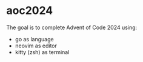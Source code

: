 # aoc2024

The goal is to complete Advent of Code 2024 using:
- go as language
- neovim as editor
- kitty (zsh) as terminal

